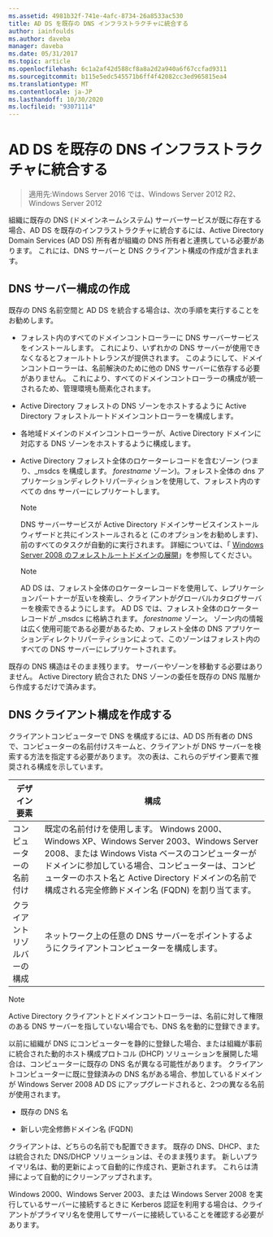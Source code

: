 ```yaml
---
ms.assetid: 4981b32f-741e-4afc-8734-26a8533ac530
title: AD DS を既存の DNS インフラストラクチャに統合する
author: iainfoulds
ms.author: daveba
manager: daveba
ms.date: 05/31/2017
ms.topic: article
ms.openlocfilehash: 6c1a2af42d588cf8a8a2d2a940a6f67ccfad9311
ms.sourcegitcommit: b115e5edc545571b6ff4f42082cc3ed965815ea4
ms.translationtype: MT
ms.contentlocale: ja-JP
ms.lasthandoff: 10/30/2020
ms.locfileid: "93071114"
---
```

# <a name="integrating-ad-ds-into-an-existing-dns-infrastructure"></a>AD DS を既存の DNS インフラストラクチャに統合する

>適用先:Windows Server 2016 では、Windows Server 2012 R2、Windows Server 2012

組織に既存の DNS (ドメインネームシステム) サーバーサービスが既に存在する場合、AD DS を既存のインフラストラクチャに統合するには、Active Directory Domain Services (AD DS) 所有者が組織の DNS 所有者と連携している必要があります。 これには、DNS サーバーと DNS クライアント構成の作成が含まれます。

## <a name="creating-a-dns-server-configuration"></a>DNS サーバー構成の作成
既存の DNS 名前空間と AD DS を統合する場合は、次の手順を実行することをお勧めします。

-   フォレスト内のすべてのドメインコントローラーに DNS サーバーサービスをインストールします。 これにより、いずれかの DNS サーバーが使用できなくなるとフォールトトレランスが提供されます。 このようにして、ドメインコントローラーは、名前解決のために他の DNS サーバーに依存する必要がありません。 これにより、すべてのドメインコントローラーの構成が統一されるため、管理環境も簡素化されます。

-   Active Directory フォレストの DNS ゾーンをホストするように Active Directory フォレストルートドメインコントローラーを構成します。

-   各地域ドメインのドメインコントローラーが、Active Directory ドメインに対応する DNS ゾーンをホストするように構成します。

-   Active Directory フォレスト全体のロケーターレコードを含むゾーン (つまり、_msdcs を構成します。 *forestname* ゾーン)。フォレスト全体の dns アプリケーションディレクトリパーティションを使用して、フォレスト内のすべての dns サーバーにレプリケートします。

    > [!NOTE]
    > DNS サーバーサービスが Active Directory ドメインサービスインストールウィザードと共にインストールされると (このオプションをお勧めします)、前のすべてのタスクが自動的に実行されます。 詳細については、「 [Windows Server 2008 のフォレストルートドメインの展開](/previous-versions/windows/it-pro/windows-server-2008-R2-and-2008/cc731174(v=ws.10))」を参照してください。

    > [!NOTE]
    > AD DS は、フォレスト全体のロケーターレコードを使用して、レプリケーションパートナーが互いを検索し、クライアントがグローバルカタログサーバーを検索できるようにします。 AD DS では、フォレスト全体のロケーターレコードが _msdcs に格納されます。 *forestname* ゾーン。 ゾーン内の情報は広く使用可能である必要があるため、フォレスト全体の DNS アプリケーションディレクトリパーティションによって、このゾーンはフォレスト内のすべての DNS サーバーにレプリケートされます。

既存の DNS 構造はそのまま残ります。 サーバーやゾーンを移動する必要はありません。 Active Directory 統合された DNS ゾーンの委任を既存の DNS 階層から作成するだけで済みます。

## <a name="creating-the-dns-client-configuration"></a>DNS クライアント構成を作成する
クライアントコンピューターで DNS を構成するには、AD DS 所有者の DNS で、コンピューターの名前付けスキームと、クライアントが DNS サーバーを検索する方法を指定する必要があります。 次の表は、これらのデザイン要素で推奨される構成を示しています。

|デザイン要素|構成|
|------------------|-----------------|
|コンピューターの名前付け|既定の名前付けを使用します。 Windows 2000、Windows XP、Windows Server 2003、Windows Server 2008、または Windows Vista ベースのコンピューターがドメインに参加している場合、コンピューターは、コンピューターのホスト名と Active Directory ドメインの名前で構成される完全修飾ドメイン名 (FQDN) を割り当てます。|
|クライアントリゾルバーの構成|ネットワーク上の任意の DNS サーバーをポイントするようにクライアントコンピューターを構成します。|

> [!NOTE]
> Active Directory クライアントとドメインコントローラーは、名前に対して権限のある DNS サーバーを指していない場合でも、DNS 名を動的に登録できます。

以前に組織が DNS にコンピューターを静的に登録した場合、または組織が事前に統合された動的ホスト構成プロトコル (DHCP) ソリューションを展開した場合は、コンピューターに既存の DNS 名が異なる可能性があります。 クライアントコンピューターに既に登録済みの DNS 名がある場合、参加しているドメインが Windows Server 2008 AD DS にアップグレードされると、2つの異なる名前が使用されます。

-   既存の DNS 名

-   新しい完全修飾ドメイン名 (FQDN)

クライアントは、どちらの名前でも配置できます。 既存の DNS、DHCP、または統合された DNS/DHCP ソリューションは、そのまま残ります。 新しいプライマリ名は、動的更新によって自動的に作成され、更新されます。 これらは清掃によって自動的にクリーンアップされます。

Windows 2000、Windows Server 2003、または Windows Server 2008 を実行しているサーバーに接続するときに Kerberos 認証を利用する場合は、クライアントがプライマリ名を使用してサーバーに接続していることを確認する必要があります。

